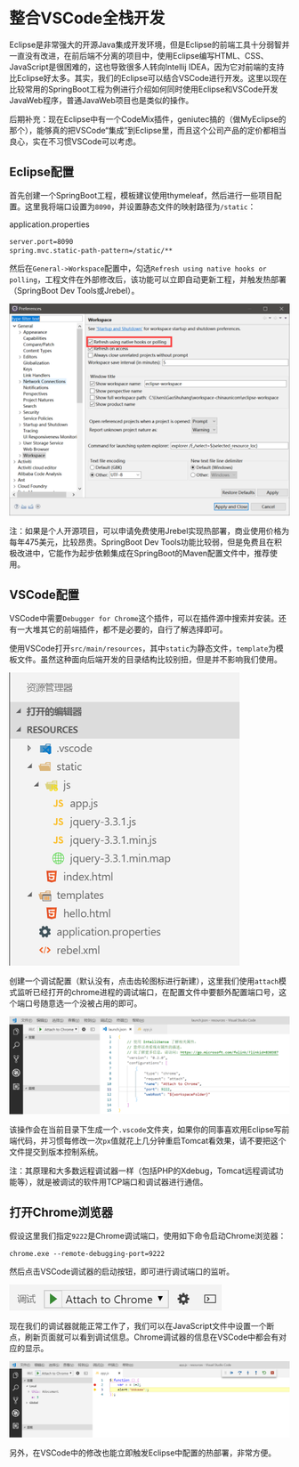 # 整合VSCode全栈开发

Eclipse是非常强大的开源Java集成开发环境，但是Eclipse的前端工具十分弱智并一直没有改进，在前后端不分离的项目中，使用Eclipse编写HTML、CSS、JavaScript是很困难的，这也导致很多人转向Intellij IDEA，因为它对前端的支持比Eclipse好太多。其实，我们的Eclipse可以结合VSCode进行开发。这里以现在比较常用的SpringBoot工程为例进行介绍如何同时使用Eclipse和VSCode开发JavaWeb程序，普通JavaWeb项目也是类似的操作。

后期补充：现在Eclipse中有一个CodeMix插件，geniutec搞的（做MyEclipse的那个），能够真的把VSCode“集成”到Eclipse里，而且这个公司产品的定价都相当良心，实在不习惯VSCode可以考虑。

## Eclipse配置

首先创建一个SpringBoot工程，模板建议使用thymeleaf，然后进行一些项目配置。这里我将端口设置为`8090`，并设置静态文件的映射路径为`/static`：

application.properties
```
server.port=8090
spring.mvc.static-path-pattern=/static/**
```

然后在`General->Workspace`配置中，勾选`Refresh using native hooks or polling`，工程文件在外部修改后，该功能可以立即自动更新工程，并触发热部署（SpringBoot Dev Tools或Jrebel）。

![](res/2.png)

注：如果是个人开源项目，可以申请免费使用Jrebel实现热部署，商业使用价格为每年475美元，比较昂贵。SpringBoot Dev Tools功能比较弱，但是免费且在积极改进中，它能作为起步依赖集成在SpringBoot的Maven配置文件中，推荐使用。

## VSCode配置

VSCode中需要`Debugger for Chrome`这个插件，可以在插件源中搜索并安装。还有一大堆其它的前端插件，都不是必要的，自行了解选择即可。

使用VSCode打开`src/main/resources`，其中`static`为静态文件，`template`为模板文件。虽然这种面向后端开发的目录结构比较别扭，但是并不影响我们使用。

![](res/1.png)

创建一个调试配置（默认没有，点击齿轮图标进行新建），这里我们使用`attach`模式监听已经打开的chrome进程的调试端口，在配置文件中要额外配置端口号，这个端口号随意选一个没被占用的即可。

![](res/3.png)

该操作会在当前目录下生成一个`.vscode`文件夹，如果你的同事喜欢用Eclipse写前端代码，并习惯每修改一次`px`值就花上几分钟重启Tomcat看效果，请不要把这个文件提交到版本控制系统。

注：其原理和大多数远程调试器一样（包括PHP的Xdebug，Tomcat远程调试功能等），就是被调试的软件用TCP端口和调试器进行通信。

## 打开Chrome浏览器

假设这里我们指定`9222`是Chrome调试端口，使用如下命令启动Chrome浏览器：
```
chrome.exe --remote-debugging-port=9222
```

然后点击VSCode调试器的启动按钮，即可进行调试端口的监听。

![](res/4.png)

现在我们的调试器就能正常工作了，我们可以在JavaScript文件中设置一个断点，刷新页面就可以看到调试信息。Chrome调试器的信息在VSCode中都会有对应的显示。

![](res/5.png)

另外，在VSCode中的修改也能立即触发Eclipse中配置的热部署，非常方便。
